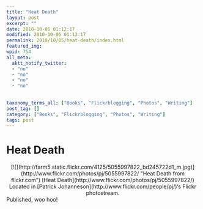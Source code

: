 ```yaml
---
title: "Heat Death"
layout: post
excerpt: ""
date: 2010-10-06 01:12:17
modified: 2010-10-06 01:12:17
permalink: 2010/10/05/heat-death/index.html
featured_img: 
wpid: 754
all_meta: 
  aktt_notify_twitter:
  - "no"
  - "no"
  - "no"
  - "no"
  
  
taxonomy_terms_all: ["Books", "Flickrblogging", "Photos", "Writing"]
post_tag: []
category: ["Books", "Flickrblogging", "Photos", "Writing"]
tags: post
---
```


# Heat Death

<div align="center">[![](http://farm5.static.flickr.com/4125/5055997822_bd245722d1_m.jpg)](http://www.flickr.com/photos/pj/5055997822/ "Heat Death from flickr.com")  
[Heat Death](http://www.flickr.com/photos/pj/5055997822/)  
Located in [Patrick Johanneson](http://www.flickr.com/people/pj/)‘s Flickr photostream. </div>Published, woo hoo!